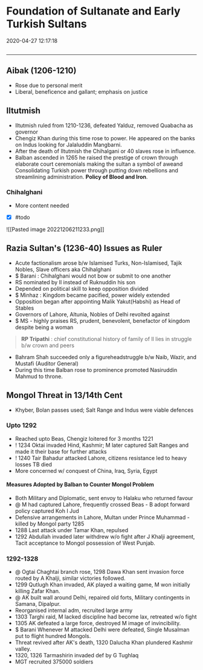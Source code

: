 # Foundation of Sultanate and Early Turkish Sultans

2020-04-27 12:17:18

```toc
```

---

## Aibak (1206-1210)

- Rose due to personal merit
- Liberal, beneficence and gallant; emphasis on justice

## Iltutmish

- Iltutmish ruled from 1210-1236, defeated Yalduz, removed Quabacha as governor
- Chengiz Khan during this time rose to power. He appeared on the banks on Indus looking for Jalaluddin Mangbarni.
- After the death of Iltutmish the Chihalgani or 40 slaves rose in influence.
- Balban ascended in 1265 he raised the prestige of crown through elaborate court ceremonials making the sultan a symbol of aweand Consolidating Turkish power through putting down rebellions and streamlining administration. **Policy of Blood and Iron**.

### Chihalghani

- More content needed
- [x] #todo

![[Pasted image 20221206211233.png]]

## Razia Sultan's (1236-40) Issues as Ruler

- Acute factionalism arose b/w Islamised Turks, Non-Islamised, Tajik Nobles, Slave officers aka Chihalghani
- $ Barani : Chihalghani would not bow or submit to one another
- RS nominated by Il instead of Ruknuddin his son
- Depended on political skill to keep opposition divided
- $ Minhaz : Kingdom became pacified, power widely extended
- Opposition began after appointing Malik Yakut(Habshi) as Head of Stables
- Governors of Lahore, Altunia, Nobles of Delhi revolted against
- $ MS - highly praises RS, prudent, benevolent, benefactor of kingdom despite being a woman

>  **RP Tripathi** : chief constitutional history of family of Il lies in struggle b/w crown and peers

- Bahram Shah succeeded only a figureheadstruggle b/w Naib, Wazir, and Mustafi (Auditor General)
- During this time Balban rose to prominence promoted Nasiruddin Mahmud to throne.

## Mongol Threat in 13/14th Cent

- Khyber, Bolan passes used; Salt Range and Indus were viable defences

### Upto 1292

- Reached upto Beas, Chengiz loitered for 3 months 1221
- ! 1234 Oktai invaded Hind, Kashmir; M later captured Salt Ranges and made it their base for further attacks
- ! 1240 Tair Bahadur attacked Lahore, citizens resistance led to heavy losses TB died
- More concerned w/ conquest of China, Iraq, Syria, Egypt

#### Measures Adopted by Balban to Counter Mongol Problem

- Both Military and Diplomatic, sent envoy to Halaku who returned favour
- @ M had captured Lahore, frequently crossed Beas - B adopt forward policy captured Koh I Jud
- Defensive arrangements in Lahore, Multan under Prince Muhammad - killed by Mongol party 1285
- 1288 Last attack under Tamar Khan, repulsed
- 1292 Abdullah invaded later withdrew w/o fight after J Khalji agreement, Tacit acceptance to Mongol possession of West Punjab.

### 1292-1328

- @ Ogtai Chaghtai branch rose, 1298 Dawa Khan sent invasion force routed by A Khalji, similar victories followed.
- 1299 Qutlugh Khan invaded, AK played a waiting game, M won initially killing Zafar Khan.
- @ AK built wall around Delhi, repaired old forts, Military contingents in Samana, Dipalpur.
- Reorganised internal adm, recruited large army
- 1303 Targhi raid, M lacked discipline had become lax, retreated w/o fight
- 1305 AK defeated a large force, destroyed M image of invincibility.
- $ Barani Whenever M attacked Delhi were defeated, Single Musalman put to flight hundred Mongols.
- Threat revived after AK's death, 1320 Dalucha Khan plundered Kashmir valley.
- 1320, 1326 Tarmashirin invaded def by G Tughlaq
- MGT recruited 375000 soldiers
